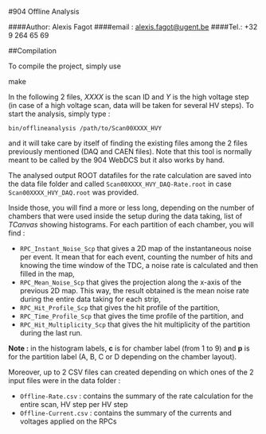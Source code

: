 #904 Offline Analysis

####Author: Alexis Fagot
####email : alexis.fagot@ugent.be
####Tel.: +32 9 264 65 69

##Compilation

To compile the project, simply use

   make

In the following 2 files, *XXXX* is the scan ID and *Y* is the high voltage step (in case of a high voltage scan, data will be taken for several HV steps).
To start the analysis, simply type :

    bin/offlineanalysis /path/to/Scan00XXXX_HVY

and it will take care by itself of finding the existing files among the 2 files previously mentioned (DAQ and CAEN files).
Note that this tool is normally meant to be called by the 904 WebDCS but it also works by hand.

The analysed output ROOT datafiles for the rate calculation are saved into the data file folder and called `Scan00XXXX_HVY_DAQ-Rate.root` in case
`Scan00XXXX_HVY_DAQ.root` was provided.

Inside those, you will find a more or less long, depending on the number of chambers that were used inside the setup during the data taking, list of *TCanvas*
showing histograms.
For each partition of each chamber, you will find :

* `RPC_Instant_Noise_Scp` that gives a 2D map of the instantaneous noise per event. It mean that for each event, counting the number of hits and knowing the time window of the TDC, a noise rate is calculated and then filled in the map,
* `RPC_Mean_Noise_Scp` that gives the projection along the x-axis of the previous 2D map. This way, the result obtained is the mean noise rate during the entire data taking for each strip,
* `RPC_Hit_Profile_Scp` that gives the hit profile of the partition,
* `RPC_Time_Profile_Scp` that gives the time profile of the partition, and
* `RPC_Hit_Multiplicity_Scp` that gives the hit multiplicity of the partition during the last run.

**Note :** in the histogram labels, **c** is for chamber label (from 1 to 9) and **p** is for the partition label (A, B, C or D depending on the chamber layout).

Moreover, up to 2 CSV files can created depending on which ones of the 2 input files were in the data folder :

* `Offline-Rate.csv` : contains the summary of the rate calculation for the entire scan, HV step per HV step
* `Offline-Current.csv` : contains the summary of the currents and voltages applied on the RPCs
